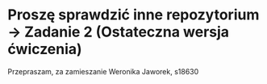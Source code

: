 #  Proszę sprawdzić inne repozytorium ->  Zadanie 2 (Ostateczna wersja ćwiczenia)
Przepraszam, za zamieszanie
Weronika Jaworek, s18630
